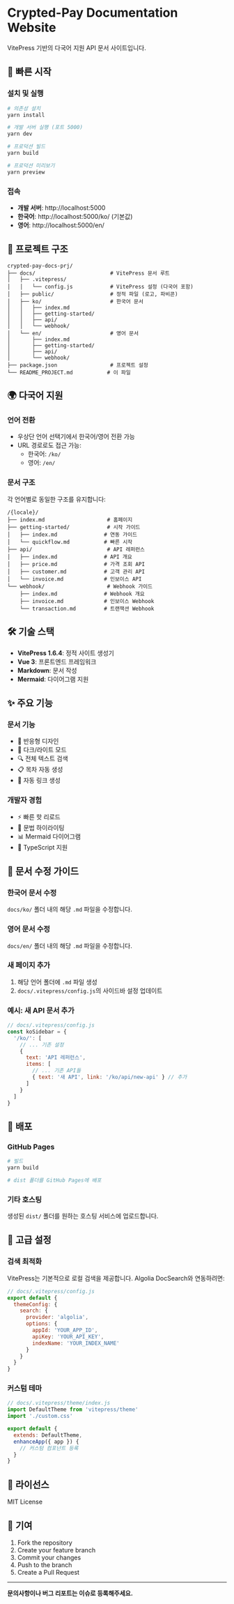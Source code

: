 # Crypted-Pay Documentation Website

VitePress 기반의 다국어 지원 API 문서 사이트입니다.

## 🚀 빠른 시작

### 설치 및 실행

```bash
# 의존성 설치
yarn install

# 개발 서버 실행 (포트 5000)
yarn dev

# 프로덕션 빌드
yarn build

# 프로덕션 미리보기
yarn preview
```

### 접속

- **개발 서버**: http://localhost:5000
- **한국어**: http://localhost:5000/ko/ (기본값)
- **영어**: http://localhost:5000/en/

## 📁 프로젝트 구조

```
crypted-pay-docs-prj/
├── docs/                        # VitePress 문서 루트
│   ├── .vitepress/
│   │   └── config.js            # VitePress 설정 (다국어 포함)
│   ├── public/                  # 정적 파일 (로고, 파비콘)
│   ├── ko/                      # 한국어 문서
│   │   ├── index.md
│   │   ├── getting-started/
│   │   ├── api/
│   │   └── webhook/
│   └── en/                      # 영어 문서
│       ├── index.md
│       ├── getting-started/
│       ├── api/
│       └── webhook/
├── package.json                 # 프로젝트 설정
└── README_PROJECT.md           # 이 파일
```

## 🌍 다국어 지원

### 언어 전환
- 우상단 언어 선택기에서 한국어/영어 전환 가능
- URL 경로로도 접근 가능:
  - 한국어: `/ko/`
  - 영어: `/en/`

### 문서 구조
각 언어별로 동일한 구조를 유지합니다:

```
/{locale}/
├── index.md                    # 홈페이지
├── getting-started/            # 시작 가이드
│   ├── index.md               # 연동 가이드
│   └── quickflow.md           # 빠른 시작
├── api/                        # API 레퍼런스
│   ├── index.md               # API 개요
│   ├── price.md               # 가격 조회 API
│   ├── customer.md            # 고객 관리 API
│   └── invoice.md             # 인보이스 API
└── webhook/                    # Webhook 가이드
    ├── index.md               # Webhook 개요
    ├── invoice.md             # 인보이스 Webhook
    └── transaction.md         # 트랜잭션 Webhook
```

## 🛠️ 기술 스택

- **VitePress 1.6.4**: 정적 사이트 생성기
- **Vue 3**: 프론트엔드 프레임워크
- **Markdown**: 문서 작성
- **Mermaid**: 다이어그램 지원

## ✨ 주요 기능

### 문서 기능
- 📱 반응형 디자인
- 🌙 다크/라이트 모드
- 🔍 전체 텍스트 검색
- 📋 목차 자동 생성
- 🔗 자동 링크 생성

### 개발자 경험
- ⚡ 빠른 핫 리로드
- 🎨 문법 하이라이팅
- 📊 Mermaid 다이어그램
- 🔧 TypeScript 지원

## 📝 문서 수정 가이드

### 한국어 문서 수정
`docs/ko/` 폴더 내의 해당 `.md` 파일을 수정합니다.

### 영어 문서 수정
`docs/en/` 폴더 내의 해당 `.md` 파일을 수정합니다.

### 새 페이지 추가
1. 해당 언어 폴더에 `.md` 파일 생성
2. `docs/.vitepress/config.js`의 사이드바 설정 업데이트

### 예시: 새 API 문서 추가
```javascript
// docs/.vitepress/config.js
const koSidebar = {
  '/ko/': [
    // ... 기존 설정
    {
      text: 'API 레퍼런스',
      items: [
        // ... 기존 API들
        { text: '새 API', link: '/ko/api/new-api' } // 추가
      ]
    }
  ]
}
```

## 🚀 배포

### GitHub Pages
```bash
# 빌드
yarn build

# dist 폴더를 GitHub Pages에 배포
```

### 기타 호스팅
생성된 `dist/` 폴더를 원하는 호스팅 서비스에 업로드합니다.

## 🔧 고급 설정

### 검색 최적화
VitePress는 기본적으로 로컬 검색을 제공합니다. Algolia DocSearch와 연동하려면:

```javascript
// docs/.vitepress/config.js
export default {
  themeConfig: {
    search: {
      provider: 'algolia',
      options: {
        appId: 'YOUR_APP_ID',
        apiKey: 'YOUR_API_KEY',
        indexName: 'YOUR_INDEX_NAME'
      }
    }
  }
}
```

### 커스텀 테마
```javascript
// docs/.vitepress/theme/index.js
import DefaultTheme from 'vitepress/theme'
import './custom.css'

export default {
  extends: DefaultTheme,
  enhanceApp({ app }) {
    // 커스텀 컴포넌트 등록
  }
}
```

## 📄 라이선스

MIT License

## 🤝 기여

1. Fork the repository
2. Create your feature branch
3. Commit your changes
4. Push to the branch
5. Create a Pull Request

---

**문의사항이나 버그 리포트는 이슈로 등록해주세요.**